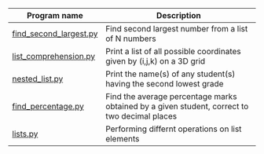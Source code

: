 
| Program name  | Description |
| ------------- | ------------- |
| [find_second_largest.py](find_second_largest.py)   | Find second largest number from a list of N numbers |
| [list_comprehension.py](list_comprehension.py)   | Print a list of all possible coordinates given by (i,j,k) on a 3D grid  |
| [nested_list.py](nested_list.py)   | Print the name(s) of any student(s) having the second lowest grade |
| [find_percentage.py](find_percentage.py)   | Find the average percentage marks obtained by a given student, correct to two decimal places |
| [lists.py](lists.py)   | Performing differnt operations on list elements |
